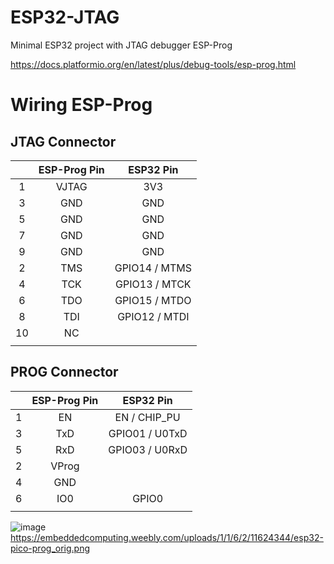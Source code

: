 # ESP32-JTAG
Minimal ESP32 project with JTAG debugger ESP-Prog

https://docs.platformio.org/en/latest/plus/debug-tools/esp-prog.html

# Wiring ESP-Prog

## JTAG Connector

|    | ESP-Prog Pin | ESP32 Pin     |
|:-: |    :-:       |    :-:        |
| 1  | VJTAG        | 3V3           |
| 3  | GND          | GND           |
| 5  | GND          | GND           |
| 7  | GND          | GND           |
| 9  | GND          | GND           |
| 2  | TMS          | GPIO14 / MTMS |
| 4  | TCK          | GPIO13 / MTCK |
| 6  | TDO          | GPIO15 / MTDO |
| 8  | TDI          | GPIO12 / MTDI |
| 10 | NC           |               |
|    |              |               |

## PROG Connector

|     | ESP-Prog Pin | ESP32 Pin      |
| :-: |    :-:       |    :-:         |
| 1   | EN           | EN / CHIP_PU   |
| 3   | TxD          | GPIO01 / U0TxD |
| 5   | RxD          | GPIO03 / U0RxD |
| 2   | VProg        |                |
| 4   | GND          |                |
| 6   | IO0          | GPIO0          |
|     |              |                |

![image](https://embeddedcomputing.weebly.com/uploads/1/1/6/2/11624344/esp32-pico-prog_orig.png)
https://embeddedcomputing.weebly.com/uploads/1/1/6/2/11624344/esp32-pico-prog_orig.png


